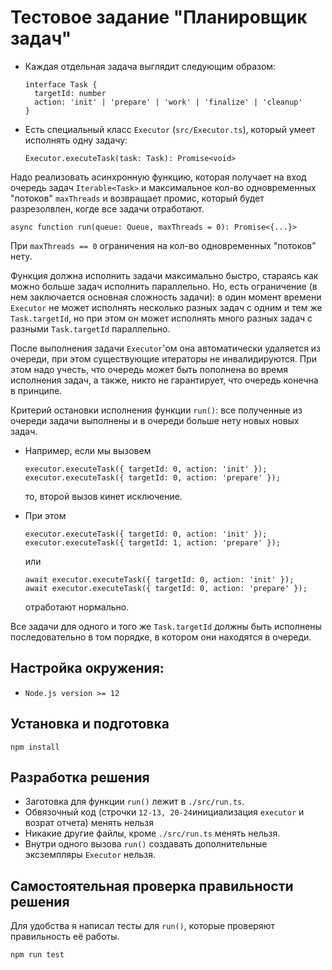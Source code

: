 # Тестовое задание "Планировщик задач"

* Каждая отдельная задача выглядит следующим образом:
  ```
  interface Task {
    targetId: number
    action: 'init' | 'prepare' | 'work' | 'finalize' | 'cleanup'
  }
  ```
* Есть специальный класс `Executor` (`src/Executor.ts`), который умеет исполнять одну задачу:
  ```
  Executor.executeTask(task: Task): Promise<void>
  ```

Надо реализовать асинхронную функцию, которая получает на вход очередь
задач `Iterable<Task>` и максимальное кол-во одновременных "потоков" `maxThreads` и возвращает промис, который будет разрезолвлен, когде все задачи
отработают.

```
async function run(queue: Queue, maxThreads = 0): Promise<{...}>
```
При `maxThreads == 0` ограничения на кол-во одновременных "потоков" нету.

Функция должна исполнить задачи максимально быстро, стараясь как можно больше задач исполнить параллельно. Но, есть ограничение (в нем заключается основная сложность задачи): в один момент времени `Executor` не может исполнять несколько разных задач с одним и тем же `Task.targetId`, но при этом он может исполнять много разных задач с разными `Task.targetId` параллельно.

После выполнения задачи `Executor`'ом она автоматически удаляется из очереди, при этом существующие итераторы не инвалидируются. При этом надо учесть, что очередь может быть пополнена во время исполнения задач, а также, никто не гарантирует, что очередь конечна в принципе.

Критерий остановки исполнения функции `run()`: все полученные из очереди задачи выполнены и в очереди больше нету новых новых задач.

* Например, если мы вызовем  
  ```
  executor.executeTask({ targetId: 0, action: 'init' });
  executor.executeTask({ targetId: 0, action: 'prepare' });
  ```  
  то, второй вызов кинет исключение.

* При этом  
  ```
  executor.executeTask({ targetId: 0, action: 'init' });
  executor.executeTask({ targetId: 1, action: 'prepare' });
  ```  
  или
  ```
  await executor.executeTask({ targetId: 0, action: 'init' });
  await executor.executeTask({ targetId: 0, action: 'prepare' });
  ```  
  отработают нормально.

Все задачи для одного и того же `Task.targetId` должны быть исполнены последовательно в том порядке, в котором они находятся в очереди.

## Настройка окружения:

* `Node.js version >= 12`

## Установка и подготовка

`npm install`

## Разработка решения
* Заготовка для функции `run()` лежит в `./src/run.ts`. 
* Обвязочный код (строчки `12-13, 20-24`инициализация `executor` и возрат отчета) менять нельзя
* Никакие другие файлы, кроме `./src/run.ts` менять нельзя. 
* Внутри одного вызова `run()` создавать дополнительные эксземпляры `Executor` нельзя.

## Самостоятельная проверка правильности решения

Для удобства я написал тесты для `run()`, которые проверяют правильность её работы.

`npm run test`
